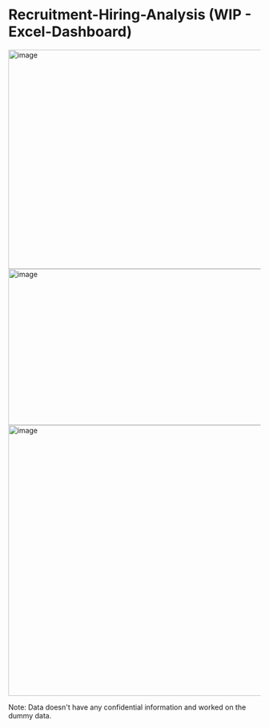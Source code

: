 # Recruitment-Hiring-Analysis (WIP - Excel-Dashboard)



<img width="1343" height="438" alt="image" src="https://github.com/user-attachments/assets/cb404317-b93f-43f8-bad3-c550d179ef03" />
<img width="1371" height="312" alt="image" src="https://github.com/user-attachments/assets/5d2b5539-db7a-4d4f-8d0a-443378abfa2e" />
<img width="1415" height="541" alt="image" src="https://github.com/user-attachments/assets/8b138c98-2bb7-492f-a926-82d8ca7d5fa8" />




Note: Data doesn't have any confidential information and worked on the dummy data.
